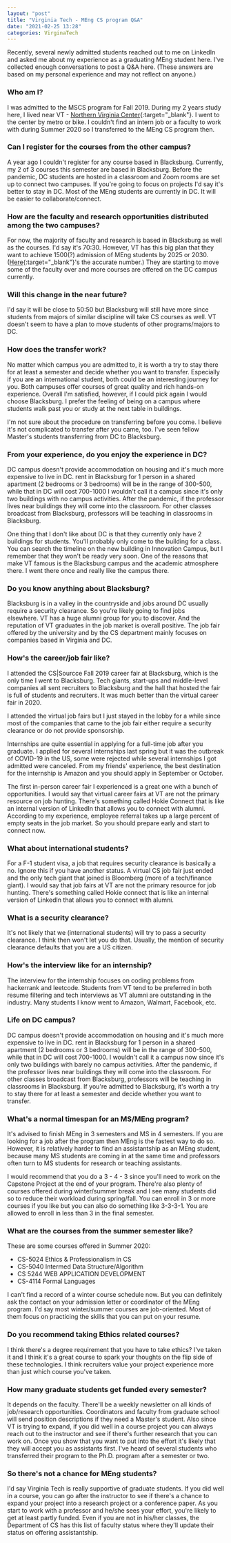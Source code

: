 ```yaml
---
layout: "post"
title: "Virginia Tech - MEng CS program Q&A"
date: "2021-02-25 13:28"
categories: VirginaTech
---
```


Recently, several newly admitted students reached out to me on LinkedIn and asked me about my experience as a graduating MEng student here. I've collected enough conversations to post a Q&A here. (These answers are based on my personal experience and may not reflect on anyone.)

### Who am I?

I was admitted to the MSCS program for Fall 2019. During my 2 years study here, I lived near VT - [Northern Virginia Center](https://www.nvc.vt.edu){:target="_blank"}. I went to the center by metro or bike. I couldn't find an intern job or a faculty to work with during Summer 2020 so I transferred to the MEng CS program then.

### Can I register for the courses from the other campus?

A year ago I couldn't register for any course based in Blacksburg. Currently, my 2 of 3 courses this semester are based in Blacksburg. Before the pandemic, DC students are hosted in a classroom and Zoom rooms are set up to connect two campuses. If you're going to focus on projects I'd say it's better to stay in DC. Most of the MEng students are currently in DC. It will be easier to collaborate/connect. 

### How are the faculty and research opportunities distributed among the two campuses?

For now, the majority of faculty and research is based in Blacksburg as well as the courses. I'd say it's 70:30. However, VT has this big plan that they want to achieve 1500(?) admission of MEng students by 2025 or 2030. ([Here](https://vt.edu/innovationcampus/about.html){:target="_blank"}'s the accurate number.) They are starting to move some of the faculty over and more courses are offered on the DC campus currently.

### Will this change in the near future?

I'd say it will be close to 50:50 but Blacksburg will still have more since students from majors of similar discipline will take CS courses as well. VT doesn't seem to have a plan to move students of other programs/majors to DC.

### How does the transfer work?

No matter which campus you are admitted to, it is worth      a try to stay there for at least a semester and decide whether you want to transfer. Especially if you are an international student, both could be an interesting journey for you. Both campuses offer courses of great quality and rich hands-on experience. Overall I'm satisfied, however, if I could pick again I would choose Blacksburg. I prefer the feeling of being on a campus where students walk past you or study at the next table in buildings.

I'm not sure about the procedure on transferring before you come. I believe it's not complicated to transfer after you came, too. I've seen fellow Master's students transferring from DC to Blacksburg.

### From your experience, do you enjoy the experience in DC?

DC campus doesn't provide accommodation on housing and it's much more expensive to live in DC. rent in Blacksburg for 1 person in a shared apartment (2 bedrooms or 3 bedrooms) will be in the range of 300-500, while that in DC will cost 700-1000 I wouldn't call it a campus since it's only two buildings with no campus activities. After the pandemic, if the professor lives near buildings they will come into the classroom. For other classes broadcast from Blacksburg, professors will be teaching in classrooms in Blacksburg.

One thing that I don't like about DC is that they currently only have 2 buildings for students. You'll probably only come to the building for a class. You can search the timeline on the new building in Innovation Campus, but I remember that they won't be ready very soon. One of the reasons that make VT famous is the Blacksburg campus and the academic atmosphere there. I went there once and really like the campus there.

### Do you know anything about Blacksburg?

Blacksburg is in a valley in the countryside and jobs around DC usually require a security clearance. So you're likely going to find jobs elsewhere. VT has a huge alumni group for you to discover. And the reputation of VT graduates in the job market is overall positive. The job fair offered by the university and by the CS department mainly focuses on companies based in Virginia and DC.

### How's the career/job fair like?

I attended the CS|Sourcce Fall 2019 career fair at Blacksburg, which is the only time I went to Blacksburg. Tech giants, start-ups and middle-level companies all sent recruiters to Blacksburg and the hall that hosted the fair is full of students and recruiters. It was much better than the virtual career fair in 2020.

I attended the virtual job fairs but I just stayed in the lobby for a while since most of the companies that came to the job fair either require a security clearance or do not provide sponsorship.

Internships are quite essential in applying for a full-time job after you graduate. I applied for several internships last spring but it was the outbreak of COVID-19 in the US, some were rejected while several internships I got admitted were canceled. From my friends' experience, the best destination for the internship is Amazon and you should apply in September or October.

The first in-person career fair I experienced is a great one with a bunch of opportunities. I would say that virtual career fairs at VT are not the primary resource on job hunting. There's something called Hokie Connect that is like an internal version of LinkedIn that allows you to connect with alumni. According to my experience, employee referral takes up a large percent of empty seats in the job market. So you should prepare early and start to connect now.

### What about international students?

For a F-1 student visa, a job that requires security clearance is basically a no. Ignore this if you have another status. A virtual CS job fair just ended and the only tech giant that joined is Bloomberg (more of a tech/finance giant). I would say that job fairs at VT are not the primary resource for job hunting. There's something called Hokie connect that is like an internal version of LinkedIn that allows you to connect with alumni.

### What is a security clearance?

It's not likely that we (international students) will try to pass a security clearance. I think then won't let you do that. Usually, the mention of security clearance defaults that you are a US citizen.

### How's the interview like for an internship?

The interview for the internship focuses on coding problems from hackerrank and leetcode. Students from VT tend to be preferred in both resume filtering and tech interviews as VT alumni are outstanding in the industry. Many students I know went to Amazon, Walmart, Facebook, etc.

### Life on DC campus?

DC campus doesn't provide accommodation on housing and it's much more expensive to live in DC. rent in Blacksburg for 1 person in a shared apartment (2 bedrooms or 3 bedrooms) will be in the range of 300-500, while that in DC will cost 700-1000. I wouldn't call it a campus now since it's only two buildings with barely no campus activities. After the pandemic, if the professor lives near buildings they will come into the classroom. For other classes broadcast from Blacksburg, professors will be teaching in classrooms in Blacksburg. If you're admitted to Blacksburg, it's worth a try to stay there for at least a semester and decide whether you want to transfer.

### What's a normal timespan for an MS/MEng program?

It's advised to finish MEng in 3 semesters and MS in 4 semesters. If you are looking for a job after the program then MEng is the fastest way to do so. However, it is relatively harder to find an assistantship as an MEng student, because many MS students are coming in at the same time and professors often turn to MS students for research or teaching assistants.

I would recommend that you do a 3 - 4 - 3 since you'll need to work on the Capstone Project at the end of your program. There're also plenty of courses offered during winter/summer break and I see many students did so to reduce their workload during spring/fall. You can enroll in 3 or more courses if you like but you can also do something like 3-3-3-1. You are allowed to enroll in less than 3 in the final semester.

### What are the courses from the summer semester like?

These are some courses offered in Summer 2020:
- CS-5024 Ethics & Professionalism in CS
- CS-5040 Intermed Data Structure/Algorithm
- CS 5244 WEB APPLICATION DEVELOPMENT
- CS-4114 Formal Languages

I can't find a record of a winter course schedule now. But you can definitely ask the contact on your admission letter or coordinator of the MEng program. I'd say most winter/summer courses are job-oriented. Most of them focus on practicing the skills that you can put on your resume.

### Do you recommend taking Ethics related courses?

I think there's a degree requirement that you have to take ethics? I've taken it and I think it's a great course to spark your thoughts on the flip side of these technologies. I think recruiters value your project experience more than just which course you've taken.

### How many graduate students get funded every semester?

It depends on the faculty. There'll be a weekly newsletter on all kinds of job/research opportunities. Coordinators and faculty from graduate school will send position descriptions if they need a Master's student. Also since VT is trying to expand, if you did well in a course project you can always reach out to the instructor and see if there's further research that you can work on. Once you show that you want to put into the effort it's likely that they will accept you as assistants first. I've heard of several students who transferred their program to the Ph.D. program after a semester or two.

### So there's not a chance for MEng students?

I'd say Virginia Tech is really supportive of graduate students. If you did well in a course, you can go after the instructor to see if there's a chance to expand your project into a research project or a conference paper. As you start to work with a professor and he/she sees your effort, you're likely to get at least partly funded. Even if you are not in his/her classes, the Department of CS has this list of faculty status where they'll update their status on offering assistantship.
